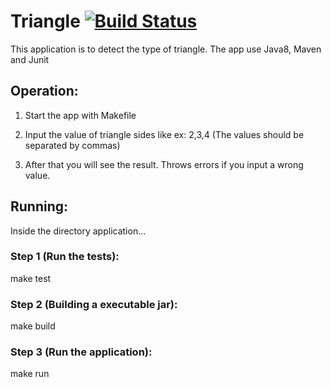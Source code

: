 # Triangle  [![Build Status](https://travis-ci.org/viniciusfeitosa/Triangle.svg?branch=master)](https://travis-ci.org/viniciusfeitosa/Triangle)

This application is to detect the type of triangle.
The app use Java8, Maven and Junit

## Operation:

1. Start the app with Makefile

2. Input the value of triangle sides like ex: 2,3,4 (The values should be separated by commas)

3. After that you will see the result. Throws errors if you input a wrong value.

## Running:

Inside the directory application...

### Step 1 (Run the tests):

make test

### Step 2 (Building a executable jar):

make build

### Step 3 (Run the application):

make run
